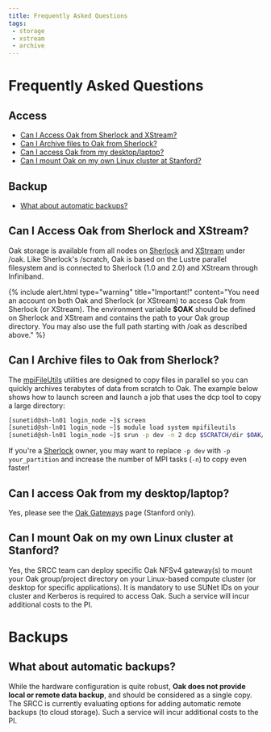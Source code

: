 ```yaml
---
title: Frequently Asked Questions
tags:
 - storage
 - xstream
 - archive
---
```


# Frequently Asked Questions

## Access

 - [Can I Access Oak from Sherlock and XStream?](#can-i-access-oak-from-sherlock-and-xstream)
 - [Can I Archive files to Oak from Sherlock?](#can-i-archive-files-to-oak-from-sherlock)
 - [Can I access Oak from my desktop/laptop?](#can-i-access-oak-from-my-desktop-laptop)
 - [Can I mount Oak on my own Linux cluster at Stanford?](#can-i-mount-oak-on-my-own-linux-cluster-at-stanford)

## Backup

 - [What about automatic backups?](#what-about-automatic-backups)


## Can I Access Oak from Sherlock and XStream?

Oak storage is available from all nodes on [Sherlock](http://www.sherlock.stanford.edu/) and [XStream](http://xstream.stanford.edu/) under /oak. Like Sherlock's /scratch, Oak is based on the Lustre parallel filesystem and is connected to Sherlock (1.0 and 2.0) and XStream through Infiniband.

{% include alert.html type="warning" title="Important!" content="You need an account on both Oak and Sherlock (or XStream) to access Oak from Sherlock (or XStream). The environment variable **$OAK** should be defined on Sherlock and XStream and contains the path to your Oak group directory. You may also use the full path starting with /oak as described above." %}

## Can I Archive files to Oak from Sherlock?

The [mpiFileUtils](https://github.com/hpc/mpifileutils) utilities are designed to copy files in parallel so you can quickly archives terabytes of data from scratch to Oak. The example below shows how to launch screen and launch a job that uses the dcp tool to copy a large directory:

```bash
[sunetid@sh-ln01 login_node ~]$ screen
[sunetid@sh-ln01 login_node ~]$ module load system mpifileutils
[sunetid@sh-ln01 login_node ~]$ srun -p dev -n 2 dcp $SCRATCH/dir $OAK/scratch_archive/
```

If you're a [Sherlock](http://www.sherlock.stanford.edu/) owner, you may want to replace `-p dev` with `-p your_partition` and increase the number of MPI tasks (`-n`) to copy even faster!


## Can I access Oak from my desktop/laptop?

Yes, please see the [Oak Gateways](https://srcc.stanford.edu/private/oak-gateways) page (Stanford only).


## Can I mount Oak on my own Linux cluster at Stanford?

Yes, the SRCC team can deploy specific Oak NFSv4 gateway(s) to mount your Oak group/project directory on your Linux-based compute cluster (or desktop for specific applications). It is mandatory to use SUNet IDs on your cluster and Kerberos is required to access Oak. Such a service will incur additional costs to the PI.

# Backups

## What about automatic backups?

While the hardware configuration is quite robust, **Oak does not provide local or remote data backup**, and should be considered as a single copy. The SRCC is currently evaluating options for adding automatic remote backups (to cloud storage). Such a service will incur additional costs to the PI.
